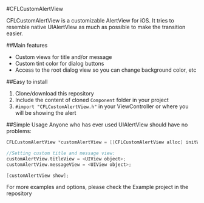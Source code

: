 #CFLCustomAlertView

CFLCustomAlertView is a customizable AlertView for iOS.
It tries to resemble native UIAlertView as much as possible to make the transition easier.

##Main features
* Custom views for title and/or message
* Custom tint color for dialog buttons
* Access to the root dialog view so you can change background color, etc

##Easy to install
1. Clone/download this repository
2. Include the content of cloned `Component` folder in your project
3. `#import "CFLCustomAlertView.h"` in your ViewController or where you will be showing the alert

##Simple Usage
Anyone who has ever used UIAlertView should have no problems:
```Objective-c
CFLCustomAlertView *customAlertView = [[CFLCustomAlertView alloc] initWithTitle:@"" message:@"But this message is just plain text." delegate:self cancelButtonTitle:@"Will stack vertically" otherButtonTitles:@[@"More buttons", @"Three or"]];

//Setting custom title and message view:
customAlertView.titleView = <UIView object>;
customAlertView.messageView = <UIView object>;

[customAlertView show];

```
For more examples and options, please check the Example project in the repository